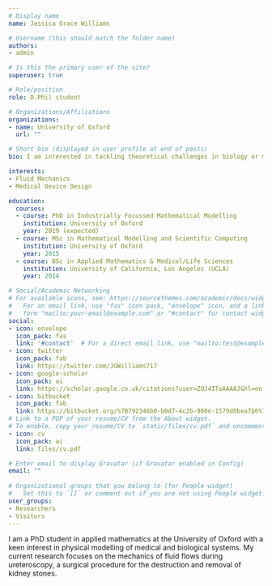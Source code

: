 ```yaml
---
# Display name
name: Jessica Grace Williams

# Username (this should match the folder name)
authors:
- admin

# Is this the primary user of the site?
superuser: true

# Role/position
role: D.Phil student

# Organizations/Affiliations
organizations:
- name: University of Oxford
  url: ""

# Short bio (displayed in user profile at end of posts)
bio: I am interested in tackling theoretical challenges in biology or medicine with mathematical techniques.

interests:
- Fluid Mechanics
- Medical Device Design

education:
  courses:
  - course: PhD in Industrially Focussed Mathematical Modelling
    institution: University of Oxford
    year: 2019 (expected)
  - course: MSc in Mathematical Modelling and Scientific Computing
    institution: University of Oxford
    year: 2015
  - course: BSc in Applied Mathematics & Medical/Life Sciences
    institution: University of California, Los Angeles (UCLA)
    year: 2014

# Social/Academic Networking
# For available icons, see: https://sourcethemes.com/academic/docs/widgets/#icons
#   For an email link, use "fas" icon pack, "envelope" icon, and a link in the
#   form "mailto:your-email@example.com" or "#contact" for contact widget.
social:
- icon: envelope
  icon_pack: fas
  link: '#contact'  # For a direct email link, use "mailto:test@example.org".
- icon: twitter
  icon_pack: fab
  link: https://twitter.com/JGWilliams717
- icon: google-scholar
  icon_pack: ai
  link: https://scholar.google.co.uk/citations?user=ZOJ4IToAAAAJ&hl=en
- icon: bitbucket
  icon_pack: fab
  link: https://bitbucket.org/%7B792346b0-b0d7-4c2b-960e-1579d0bea7b6%7D/profile/repositories?visibility=all
# Link to a PDF of your resume/CV from the About widget.
# To enable, copy your resume/CV to `static/files/cv.pdf` and uncomment the lines below.  
- icon: cv
  icon_pack: ai
  link: files/cv.pdf

# Enter email to display Gravatar (if Gravatar enabled in Config)
email: ""
  
# Organizational groups that you belong to (for People widget)
#   Set this to `[]` or comment out if you are not using People widget.  
user_groups:
- Researchers
- Visitors
---
```


I am a PhD student in applied mathematics at the University of Oxford with a keen interest in physical modelling of medical and biological systems. My current research focuses on the mechanics of fluid flows during ureteroscopy, a surgical procedure for the destruction and removal of kidney stones.
